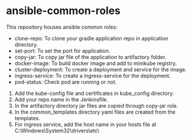 # ansible-common-roles
This repository houses ansible common roles:
- clone-repo: To clone your gradle application repo in application directory.
- set-port: To set the port for application.
- copy-jar: To copy jar file of the application to artifactory folder.
- docker-image: To build docker image and add to minikube registry.
- cluster-deployment: To create a deployment and service for the image.
- ingress-service: To create a ingress-service for the deployment.
- pod-status: Check pod are running or not.


1. Add the kube-config file and certificates in kube_config directory.
2. Add your repo name in the Jenkinsfile.
4. In the artifactory directory jar files are copied through copy-jar role.
5. In the common_templates directory yaml files are created from the templates.
6. For ingress service, add the host name in your hosts file at C:\Windows\System32\drivers\etc\

